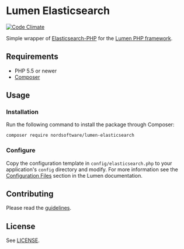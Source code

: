 # Lumen Elasticsearch

[![Code Climate](https://codeclimate.com/github/nordsoftware/lumen-elasticsearch/badges/gpa.svg)](https://codeclimate.com/github/nordsoftware/lumen-elasticsearch)

Simple wrapper of [Elasticsearch-PHP](https://github.com/elastic/elasticsearch-php) for the [Lumen PHP framework](http://lumen.laravel.com/).

## Requirements

- PHP 5.5 or newer
- [Composer](http://getcomposer.org)

## Usage

### Installation

Run the following command to install the package through Composer:

```sh
composer require nordsoftware/lumen-elasticsearch
```

### Configure

Copy the configuration template in `config/elasticsearch.php` to your application's `config` directory and modify.
For more information see the [Configuration Files](http://lumen.laravel.com/docs/configuration#configuration-files)
section in the Lumen documentation.

## Contributing

Please read the [guidelines](.github/CONTRIBUTING.md).

## License

See [LICENSE](LICENSE).

